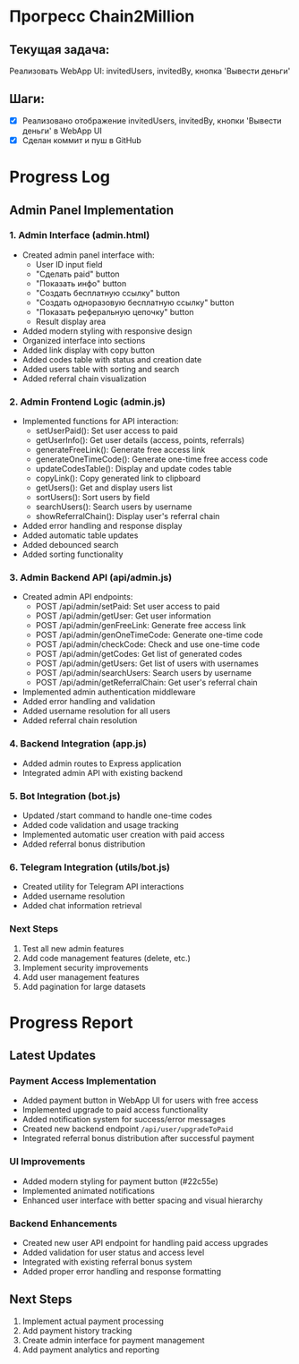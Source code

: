 # Прогресс Chain2Million

## Текущая задача:
Реализовать WebApp UI: invitedUsers, invitedBy, кнопка 'Вывести деньги'

## Шаги:
- [x] Реализовано отображение invitedUsers, invitedBy, кнопки 'Вывести деньги' в WebApp UI
- [x] Сделан коммит и пуш в GitHub 

# Progress Log

## Admin Panel Implementation

### 1. Admin Interface (admin.html)
- Created admin panel interface with:
  - User ID input field
  - "Сделать paid" button
  - "Показать инфо" button
  - "Создать бесплатную ссылку" button
  - "Создать одноразовую бесплатную ссылку" button
  - "Показать реферальную цепочку" button
  - Result display area
- Added modern styling with responsive design
- Organized interface into sections
- Added link display with copy button
- Added codes table with status and creation date
- Added users table with sorting and search
- Added referral chain visualization

### 2. Admin Frontend Logic (admin.js)
- Implemented functions for API interaction:
  - setUserPaid(): Set user access to paid
  - getUserInfo(): Get user details (access, points, referrals)
  - generateFreeLink(): Generate free access link
  - generateOneTimeCode(): Generate one-time free access code
  - updateCodesTable(): Display and update codes table
  - copyLink(): Copy generated link to clipboard
  - getUsers(): Get and display users list
  - sortUsers(): Sort users by field
  - searchUsers(): Search users by username
  - showReferralChain(): Display user's referral chain
- Added error handling and response display
- Added automatic table updates
- Added debounced search
- Added sorting functionality

### 3. Admin Backend API (api/admin.js)
- Created admin API endpoints:
  - POST /api/admin/setPaid: Set user access to paid
  - POST /api/admin/getUser: Get user information
  - POST /api/admin/genFreeLink: Generate free access link
  - POST /api/admin/genOneTimeCode: Generate one-time code
  - POST /api/admin/checkCode: Check and use one-time code
  - POST /api/admin/getCodes: Get list of generated codes
  - POST /api/admin/getUsers: Get list of users with usernames
  - POST /api/admin/searchUsers: Search users by username
  - POST /api/admin/getReferralChain: Get user's referral chain
- Implemented admin authentication middleware
- Added error handling and validation
- Added username resolution for all users
- Added referral chain resolution

### 4. Backend Integration (app.js)
- Added admin routes to Express application
- Integrated admin API with existing backend

### 5. Bot Integration (bot.js)
- Updated /start command to handle one-time codes
- Added code validation and usage tracking
- Implemented automatic user creation with paid access
- Added referral bonus distribution

### 6. Telegram Integration (utils/bot.js)
- Created utility for Telegram API interactions
- Added username resolution
- Added chat information retrieval

### Next Steps
1. Test all new admin features
2. Add code management features (delete, etc.)
3. Implement security improvements
4. Add user management features
5. Add pagination for large datasets 

# Progress Report

## Latest Updates

### Payment Access Implementation
- Added payment button in WebApp UI for users with free access
- Implemented upgrade to paid access functionality
- Added notification system for success/error messages
- Created new backend endpoint `/api/user/upgradeToPaid`
- Integrated referral bonus distribution after successful payment

### UI Improvements
- Added modern styling for payment button (#22c55e)
- Implemented animated notifications
- Enhanced user interface with better spacing and visual hierarchy

### Backend Enhancements
- Created new user API endpoint for handling paid access upgrades
- Added validation for user status and access level
- Integrated with existing referral bonus system
- Added proper error handling and response formatting

## Next Steps
1. Implement actual payment processing
2. Add payment history tracking
3. Create admin interface for payment management
4. Add payment analytics and reporting 